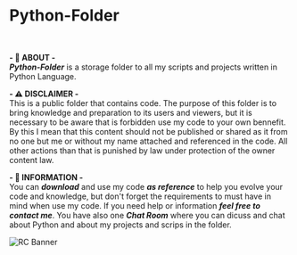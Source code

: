 # Python-Folder
<br>

**-   👤 ABOUT   -**<br>
_**Python-Folder**_ is a storage folder to all my scripts and projects written in Python Language.<br>

**-   ⚠️ DISCLAIMER   -**<br>
This is a public folder that contains code. The purpose of this folder is to bring knowledge and preparation to its users and viewers, but it is necessary to be aware that is forbidden use my code to your own bennefit. By this I mean that this content should not be published or shared as it from no one but me or without my name attached and referenced in the code. All other actions than that is punished by law under protection of the owner content law.<br>

**-   🎯 INFORMATION   -**<br>
You can _**download**_ and use my code _**as reference**_ to help you evolve your code and knowledge, but don't forget the requirements to must have in mind when use my code. If you need help or information _**feel free to contact me**_. You have also one _**Chat Room**_ where you can dicuss and chat about Python and about my projects and scrips in the folder.<br>

![RC Banner](https://user-images.githubusercontent.com/111794692/188769119-d1ebb310-02f1-44a9-918c-5ed65cf37972.jpg)<br>
